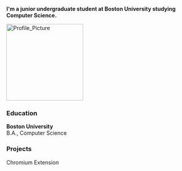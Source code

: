 **I'm a junior undergraduate student at Boston University studying Computer Science.**

<html>
    
<head>
    <link href="/assets/css/brands.css" rel="stylesheet">
</head>


<img src="/assets/images/Profile_Picture.jpg" alt="Profile_Picture" width="200" length="200" border-style:none />

<body>
    <i class="fas-brands fas-linkedin"></i>
</body>

</html>

### Education
**Boston University**  
B.A., Computer Science

### Projects

Chromium Extension

